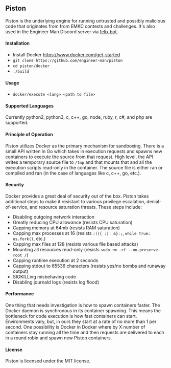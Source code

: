 ## Piston
Piston is the underlying engine for running untrusted and possibly malicious code that originates
from from EMKC contests and challenges. It's also used in the Engineer Man Discord server via
[felix bot](https://github.com/engineer-man/felix).

#### Installation
- Install Docker https://www.docker.com/get-started
- `git clone https://github.com/engineer-man/piston`
- `cd piston/docker`
- `./build`

#### Usage
- `docker/execute <lang> <path to file>`

#### Supported Languages
Currently python2, python3, c, c++, go, node, ruby, r, c#, and php are supported.

#### Principle of Operation
Piston utilizes Docker as the primary mechanism for sandboxing. There is a small API written in Go which takes
in execution requests and spawns new containers to execute the source from that request. High level, the API writes
a temporary source file to `/tmp` and that mounts that and all the execution scripts read-only in the container.
The source file is either ran or compiled and ran (in the case of languages like c, c++, go, etc.).

#### Security
Docker provides a great deal of security out of the box. Piston takes additional steps to make it resistant to
various privilege escalation, denial-of-service, and resource saturation threats. These steps include:
- Disabling outgoing network interaction
- Greatly reducing CPU allowance (resists CPU saturation)
- Capping memory at 64mb (resists RAM saturation)
- Capping max processes at 16 (resists `:(){ :|: &}:;`, `while True: os.fork()`, etc.)
- Capping max files at 128 (resists various file based attacks)
- Mounting all resources read-only (resists `sudo rm -rf --no-preserve-root /`)
- Capping runtime execution at 2 seconds
- Capping stdout to 65536 characters (resists yes/no bombs and runaway output)
- SIGKILLing misbehaving code
- Disabling journald logs (resists log flood)

#### Performance
One thing that needs investigation is how to spawn containers faster. The Docker daemon is synchronous in its
container spawning. This means the bottleneck for code execution is how fast containers can start. Environments
vary, but, in ours they start at a rate of no more than 1 per second. One possibility is Docker in Docker where by
X number of containers stay running all the time and then requests are delivered to each in a round robin and spawn
new Piston containers.

#### License
Piston is licensed under the MIT license.
